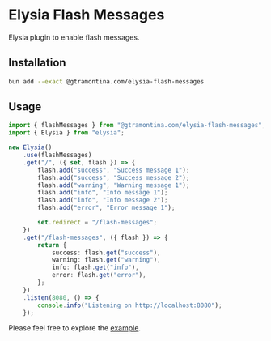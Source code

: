 # Elysia Flash Messages

Elysia plugin to enable flash messages.

## Installation

```sh
bun add --exact @gtramontina.com/elysia-flash-messages
```

## Usage

```typescript
import { flashMessages } from "@gtramontina.com/elysia-flash-messages";
import { Elysia } from "elysia";

new Elysia()
	.use(flashMessages)
	.get("/", ({ set, flash }) => {
		flash.add("success", "Success message 1");
		flash.add("success", "Success message 2");
		flash.add("warning", "Warning message 1");
		flash.add("info", "Info message 1");
		flash.add("info", "Info message 2");
		flash.add("error", "Error message 1");

		set.redirect = "/flash-messages";
	})
	.get("/flash-messages", ({ flash }) => {
		return {
			success: flash.get("success"),
			warning: flash.get("warning"),
			info: flash.get("info"),
			error: flash.get("error"),
		};
	})
	.listen(8080, () => {
		console.info("Listening on http://localhost:8080");
	});

```

Please feel free to explore the [example](./example).
